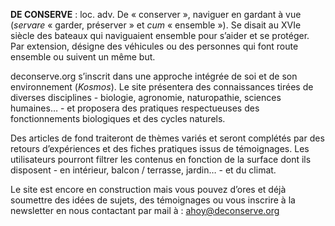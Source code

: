 **DE CONSERVE** : loc. adv. De « conserver », naviguer en gardant à vue (_servare_ « garder, préserver » et _cum_ « ensemble »). Se disait au XVIe siècle des bateaux qui naviguaient ensemble pour s’aider et se protéger. Par extension, désigne des véhicules ou des personnes qui font route ensemble ou suivent un même but.


deconserve.org s’inscrit dans une approche intégrée de soi et de son environnement (_Kosmos_). Le site présentera des connaissances tirées de diverses disciplines - biologie, agronomie, naturopathie, sciences humaines… - et proposera des pratiques respectueuses des fonctionnements biologiques et des cycles naturels.


Des articles de fond traiteront de thèmes variés et seront complétés par des retours d’expériences et des fiches pratiques issus de témoignages. Les utilisateurs pourront filtrer les contenus en fonction de la surface dont ils disposent - en intérieur, balcon / terrasse, jardin… - et du climat.


Le site est encore en construction mais vous pouvez d’ores et déjà soumettre des idées de sujets, des témoignages ou vous inscrire à la newsletter en nous contactant par mail à : [ahoy@deconserve.org](mailto:ahoy@deconserve.org)

